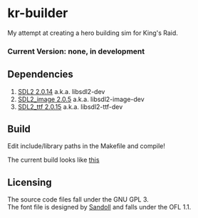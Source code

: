 # kr-builder

My attempt at creating a hero building sim for King's Raid.

### Current Version: none, in development

## Dependencies

1. [SDL2 2.0.14](https://www.libsdl.org/download-2.0.php) a.k.a. libsdl2-dev
2. [SDL2_image 2.0.5](https://www.libsdl.org/projects/SDL_image/) a.k.a. libsdl2-image-dev
3. [SDL2_ttf 2.0.15](https://www.libsdl.org/projects/SDL_ttf/) a.k.a. libsdl2-ttf-dev

## Build

Edit include/library paths in the Makefile and compile!

The current build looks like [this](https://cdn.discordapp.com/attachments/847884337399726130/861229874559713290/unknown.png)

## Licensing
The source code files fall under the GNU GPL 3.</br>
The font file is designed by [Sandoll](https://www.sandollcloud.com) and falls under the OFL 1.1.